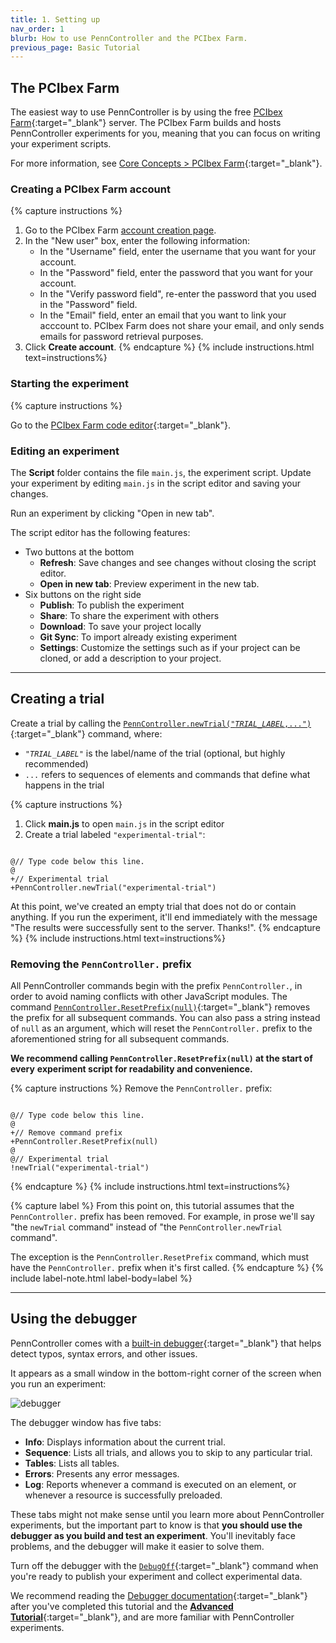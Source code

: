 ```yaml
---
title: 1. Setting up
nav_order: 1
blurb: How to use PennController and the PCIbex Farm.
previous_page: Basic Tutorial
---
```


## The PCIbex Farm

The easiest way to use PennController is by using the free
[PCIbex Farm](https://farm.pcibex.net/){:target="_blank"} server. The PCIbex Farm
builds and hosts PennController experiments for you, meaning that you can focus
on writing your experiment scripts.

For more information, see
[Core Concepts > PCIbex Farm]({{site.baseurl}}/core-concepts/4_pcibex-farm){:target="_blank"}.

### Creating a PCIbex Farm account

{% capture instructions %}

1. Go to the PCIbex Farm [account creation page](https://farm.pcibex.net).
2. In the "New user" box, enter the following information:
   + In the "Username" field, enter the username that you want for your account.
   + In the "Password" field, enter the password that you want for your account.
   + In the "Verify password field", re-enter the password that you used in the
   "Password" field.
   + In the "Email" field, enter an email that you want to link your
   acccount to. PCIbex Farm does not share your email, and only sends emails for
   password retrieval purposes.
3. Click **Create account**.
{% endcapture %}
{% include instructions.html text=instructions%}

### Starting the experiment

{% capture instructions %}

Go to the [PCIbex Farm code editor](https://farm.pcibex.net/experiments/new?from=aplwij){:target="_blank"}.

### Editing an experiment

The **Script** folder contains the file `main.js`, the experiment script. Update
your experiment by editing `main.js` in the script editor and saving your changes.

Run an experiment by clicking "Open in new tab".

The script editor has the following features:

+ Two buttons at the bottom
  + **Refresh**: Save changes and see changes without closing the script editor.
  + **Open in new tab**: Preview experiment in the new tab.
+ Six buttons on the right side
  + **Publish**: To publish the experiment
  + **Share**: To share the experiment with others
  + **Download**: To save your project locally
  + **Git Sync**: To import already existing experiment
  + **Settings**: Customize the settings such as if your project can be cloned, or add a description to your project.
  
---

## Creating a trial

Create a trial by calling the
[<code>PennController.newTrial("<var>TRIAL_LABEL</var>,...")</code>]({{site.baseurl}}/global-commands/newtrial){:target="_blank"}
command, where:

+ <code>"<var>TRIAL_LABEL</var>"</code> is the label/name of the trial (optional,
but highly recommended)
+ `...` refers to sequences of elements and commands that define what happens
in the trial

{% capture instructions %}

1. Click **main.js** to open `main.js` in the script editor
2. Create a trial labeled `"experimental-trial"`:

<pre><code class="language-diff-javascript diff-highlight"> 
@// Type code below this line.
@
+// Experimental trial
+PennController.newTrial("experimental-trial")
</code></pre>

At this point, we've created an empty trial that does not do or contain anything.
If you run the experiment, it'll end immediately with the message
"The results were successfully sent to the server. Thanks!".
{% endcapture %}
{% include instructions.html text=instructions%}

### Removing the `PennController.` prefix

All PennController commands begin with the prefix `PennController.`, in order to
avoid naming conflicts with other JavaScript modules. The command
[`PennController.ResetPrefix(null)`]({{site.baseurl}}/global-commands/resetprefix){:target="_blank"}
removes the prefix for all subsequent commands. You can also pass a string
instead of `null` as an argument, which will reset the `PennController.` prefix
to the aforementioned string for all subsequent commands. 

**We recommend calling `PennController.ResetPrefix(null)` at the start of every**
**experiment script for readability and convenience.**

{% capture instructions %}
Remove the `PennController.` prefix:

<pre><code class="language-diff-javascript diff-highlight">
@// Type code below this line.
@
+// Remove command prefix
+PennController.ResetPrefix(null)
@
@// Experimental trial
!newTrial("experimental-trial")
</code></pre>
{% endcapture %}
{% include instructions.html text=instructions%}

{% capture label %}
From this point on, this tutorial assumes that the `PennController.` prefix
has been removed. For example, in prose we'll say "the `newTrial` command"
instead of "the `PennController.newTrial` command". 

The exception is the `PennController.ResetPrefix` command, which must have
the `PennController.` prefix when it's first called.
{% endcapture %}
{% include label-note.html label-body=label %}

---

## Using the debugger

PennController comes with a
[built-in debugger]({{site.baseurl}}/core-concepts/debugger){:target="_blank"}
that helps detect typos, syntax errors, and other issues.

It appears as a small window in the bottom-right corner of the screen when you
run an experiment:

![debugger]({{site.baseurl}}/assets/images/debugger.png)

 The debugger window has five tabs:

+ **Info**: Displays information about the current trial.
+ **Sequence**: Lists all trials, and allows you to skip to any particular trial.
+ **Tables**: Lists all tables.
+ **Errors**: Presents any error messages.
+ **Log**: Reports whenever a command is executed on an element, or whenever a
resource is successfully preloaded.

These tabs might not make sense until you learn more about PennController experiments,
but the important part to know is that **you should use the debugger as you build and test an experiment**.
You'll inevitably face problems, and the debugger will make it easier to solve them.

Turn off the debugger with the
[`DebugOff`]({{site.baseurl}}/commands/global-commands/debugoff){:target="_blank"}
command when you're ready to publish your experiment and collect experimental data.

We recommend reading the
[Debugger documentation]({{site.baseurl}}/core-concepts/4_pcibex-farm#debugger){:target="_blank"}
after you've completed this tutorial and the
[**Advanced Tutorial**]({{site.baseurl}}/advanced-tutorial){:target="_blank"},
and are more familiar with PennController experiments.
